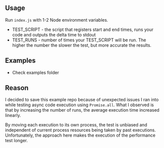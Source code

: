 ## Usage
Run `index.js` with 1-2 Node environment variables.
- TEST_SCRIPT - the script that registers start and end times, runs your code and outputs the delta time to stdout
- TEST_RUNS - number of times your TEST_SCRIPT will be run. The higher the number the slower the test, but more accurate the results.
## Examples
- Check examples folder

## Reason
I decided to save this example repo because of unexpected issues I ran into while testing async code execution using `Promise.all`. What I observed is that by increasing the number of runs, the average execution time increased linearly.

By moving each execution to its own process, the test is unbiased and independent of current process resources being taken by past executions. Unfortunately, the approach here makes the execution of the performance test longer.
